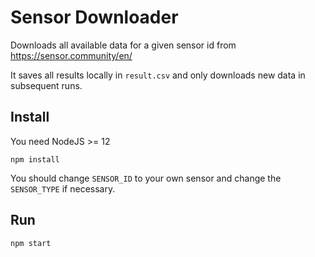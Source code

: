 # Sensor Downloader

Downloads all available data for a given sensor id from https://sensor.community/en/

It saves all results locally in `result.csv` and only downloads new data in subsequent runs.

## Install

You need NodeJS >= 12

```
npm install
```

You should change `SENSOR_ID` to your own sensor and change the `SENSOR_TYPE` if necessary.

## Run

```
npm start
```